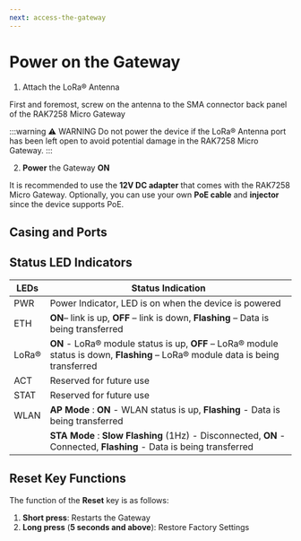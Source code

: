 ```yaml
---
next: access-the-gateway
---
```


# Power on the Gateway

1. Attach the LoRa® Antenna

First and foremost, screw on the antenna to the SMA connector back panel of the RAK7258 Micro Gateway

:::warning ⚠️ WARNING
 Do not power the device if the LoRa® Antenna port has been left open to avoid potential damage in the RAK7258 Micro Gateway.
:::

2. **Power** the Gateway **ON**

It is recommended to use the **12V DC adapter** that comes with the RAK7258 Micro Gateway. Optionally, you can use your own **PoE cable** and **injector** since the device supports PoE.

## Casing and Ports 

<rk-img
  src="/assets/images/wisgate/rak7258/quickstart/2.quickstart/rak7258-back-panel.png"
  width="75%"
  figure-number="1"
  caption="RAK7258 Micro Gateway Back Panel"
/>

## Status LED Indicators

| LEDs | Status Indication                                                                                                             |
| ---- | ----------------------------------------------------------------------------------------------------------------------------- |
| PWR  | Power Indicator, LED is on when the device is powered                                                                         |
| ETH  | **ON**– link is up, **OFF** – link is down, **Flashing** – Data is being transferred                                          |
| LoRa® | **ON** - LoRa® module status is up, **OFF** – LoRa® module status is down, **Flashing** – LoRa® module data is being transferred |
| ACT  | Reserved for future use                                                                                                       |
| STAT | Reserved for future use                                                                                                       |
| WLAN | **AP Mode** : **ON** - WLAN status is up, **Flashing** - Data is being transferred                                            |
|      | **STA Mode** : **Slow Flashing** (1Hz) - Disconnected, **ON** - Connected, **Flashing** - Data is being transferred           |


## Reset Key Functions
The function of the **Reset** key is as follows:

1. **Short press**: Restarts the Gateway
2. **Long press** (**5 seconds and above**): Restore Factory Settings

